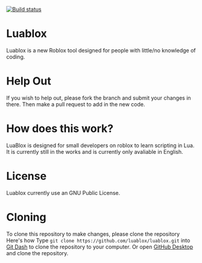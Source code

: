 [![Build status](https://ci.appveyor.com/api/projects/status/au0ikp5pkxyoiuib/branch/master?svg=true)](https://ci.appveyor.com/project/Citdx/luablox/branch/master)

# Luablox
Luablox is a new Roblox tool designed for people with little/no knowledge of coding.

# Help Out
If you wish to help out, please fork the branch and submit your changes in there. Then make a pull request to add in the new code.

# How does this work?
LuaBlox is designed for small developers on roblox to learn scripting in Lua. It is currently still in the works and is currently only avaliable in English.

# License
Luablox currently use an GNU Public License.

# Cloning
To clone this repository to make changes, please clone the repository
Here's how
Type `git clone https://github.com/luablox/luablox.git` into [Git Dash](https://git-scm.com/downloads) to clone the repository to your computer.
Or open [GitHub Desktop](www.desktop.github.com) and clone the repository.
